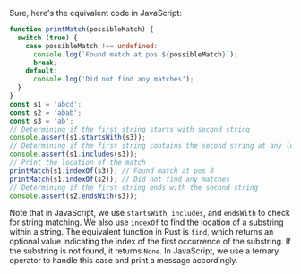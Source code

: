 Sure, here's the equivalent code in JavaScript:
```javascript
function printMatch(possibleMatch) {
  switch (true) {
    case possibleMatch !== undefined:
      console.log(`Found match at pos ${possibleMatch}`);
      break;
    default:
      console.log('Did not find any matches');
  }
}
const s1 = 'abcd';
const s2 = 'abab';
const s3 = 'ab';
// Determining if the first string starts with second string
console.assert(s1.startsWith(s3));
// Determining if the first string contains the second string at any location
console.assert(s1.includes(s3));
// Print the location of the match 
printMatch(s1.indexOf(s3)); // Found match at pos 0
printMatch(s1.indexOf(s2)); // Did not find any matches
// Determining if the first string ends with the second string
console.assert(s2.endsWith(s3));
```
Note that in JavaScript, we use `startsWith`, `includes`, and `endsWith` to check for string matching. We also use `indexOf` to find the location of a substring within a string. The equivalent function in Rust is `find`, which returns an optional value indicating the index of the first occurrence of the substring. If the substring is not found, it returns `None`. In JavaScript, we use a ternary operator to handle this case and print a message accordingly.

